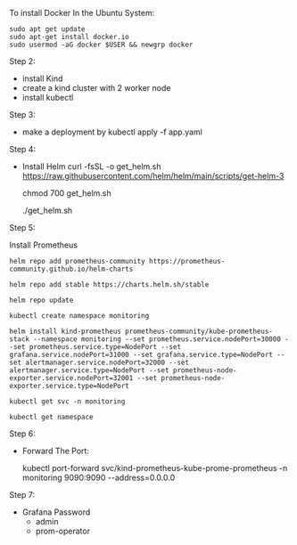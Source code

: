 
To install Docker In the Ubuntu System:

    sudo apt get update
    sudo apt-get install docker.io
    sudo usermod -aG docker $USER && newgrp docker

Step 2:

- install Kind
- create a kind cluster with 2 worker node
- install kubectl

Step 3:
- make a deployment by kubectl apply -f app.yaml

Step 4:
- Install Helm
    curl -fsSL -o get_helm.sh https://raw.githubusercontent.com/helm/helm/main/scripts/get-helm-3

    chmod 700 get_helm.sh

    ./get_helm.sh

 Step 5:

Install Prometheus

    helm repo add prometheus-community https://prometheus-community.github.io/helm-charts

    helm repo add stable https://charts.helm.sh/stable

    helm repo update

    kubectl create namespace monitoring

    helm install kind-prometheus prometheus-community/kube-prometheus-stack --namespace monitoring --set prometheus.service.nodePort=30000 --set prometheus.service.type=NodePort --set grafana.service.nodePort=31000 --set grafana.service.type=NodePort --set alertmanager.service.nodePort=32000 --set alertmanager.service.type=NodePort --set prometheus-node-exporter.service.nodePort=32001 --set prometheus-node-exporter.service.type=NodePort

    kubectl get svc -n monitoring

    kubectl get namespace


Step 6:
- Forward The Port:

    kubectl port-forward svc/kind-prometheus-kube-prome-prometheus -n monitoring 9090:9090 --address=0.0.0.0


Step 7: 

-   Grafana Password
    - admin
    - prom-operator